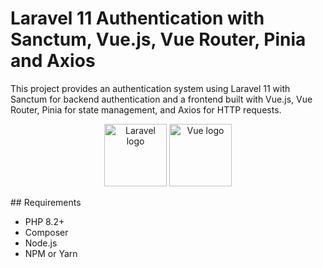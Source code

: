 # Laravel 11 Authentication with Sanctum, Vue.js, Vue Router, Pinia and Axios

This project provides an authentication system using Laravel 11 with Sanctum for backend authentication and a frontend built with Vue.js, Vue Router, Pinia for state management, and Axios for HTTP requests.

<p align="center">
<a href="https://laravel.com" target="_blank" rel="noopener noreferrer"><img width="100" src="https://laravel.com/img/logomark.min.svg" alt="Laravel logo"></a>
<a href="https://vuejs.org" target="_blank" rel="noopener noreferrer"><img width="100" src="https://vuejs.org/images/logo.png" alt="Vue logo"></a>
</p>
## Requirements

-   PHP 8.2+
-   Composer
-   Node.js
-   NPM or Yarn
